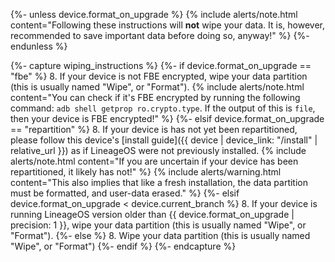 {%- unless device.format_on_upgrade %}
{% include alerts/note.html content="Following these instructions will **not** wipe your data. It is, however, recommended to save important data before doing so, anyway!" %}
{%- endunless %}


{%- capture wiping_instructions %}
{%- if device.format_on_upgrade == "fbe" %}
8. If your device is not FBE encrypted, wipe your data partition (this is usually named "Wipe", or "Format").
    {% include alerts/note.html content="You can check if it's FBE encrypted by running the following command: `adb shell getprop ro.crypto.type`.
    If the output of this is `file`, then your device is FBE encrypted!" %}
{%- elsif device.format_on_upgrade == "repartition" %}
8. If your device is has not yet been repartitioned, please follow this device's [install guide]({{ device | device_link: "/install" | relative_url }}) as if LineageOS were not previously installed.
    {% include alerts/note.html content="If you are uncertain if your device has been repartitioned, it likely has not!" %}
    {% include alerts/warning.html content="This also implies that like a fresh installation, the data partition must be formatted, and user-data erased." %}
{%- elsif device.format_on_upgrade < device.current_branch %}
8. If your device is running LineageOS version older than {{ device.format_on_upgrade | precision: 1 }}, wipe your data partition (this is usually named "Wipe", or "Format").
{%- else %}
8. Wipe your data partition (this is usually named "Wipe", or "Format")
{%- endif %}
{%- endcapture %}
